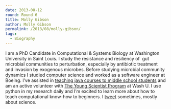 ```yaml
---
date: 2013-08-12
round: Round 6
title: Molly Gibson
author: Molly Gibson
permalink: /2013/08/molly-gibson/
tags:
  - Biography
---
```

I am a PhD Candidate in Computational & Systems Biology at Washington University in Saint Louis. I study the resistance and resiliency of  gut microbial communities to perturbation, especially by antibiotic treatment and invasion by exogenous microbes. Before studying microbial community dynamics I studied computer science and worked as a software engineer at Boeing. I&#8217;ve assisted in [teaching java courses to middle school students][1] and am an active volunteer with [The Young Scientist Program][2] at Wash U. I use python in my research daily and I&#8217;m excited to learn more about how to teach computational know-how to beginners. I [tweet][3] sometimes, mostly about science.

 [1]: http://jba.truman.edu/courses.stm#compr
 [2]: http://ysp.wustl.edu
 [3]: https://twitter.com/gibsmk
